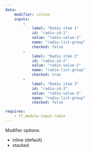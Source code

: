 ```yaml
---
data:
    modifier: inline
    inputs: 
        - 
            label: "Radio item 1"
            id: "radio-id-1"
            value: "radio-value-1"
            name: "radio-list-group"
            checked: false
        - 
            label: "Radio item 2"
            id: "radio-id-2"
            value: "radio-value-2"
            name: "radio-list-group"
            checked: true
        - 
            label: "Radio item 3"
            id: "radio-id-3"
            value: "radio-value-3"
            name: "radio-list-group"
            checked: false

requires: 
    - ff_module-input-radio
---
```


Modifier options:

- inline (default)
- stacked
